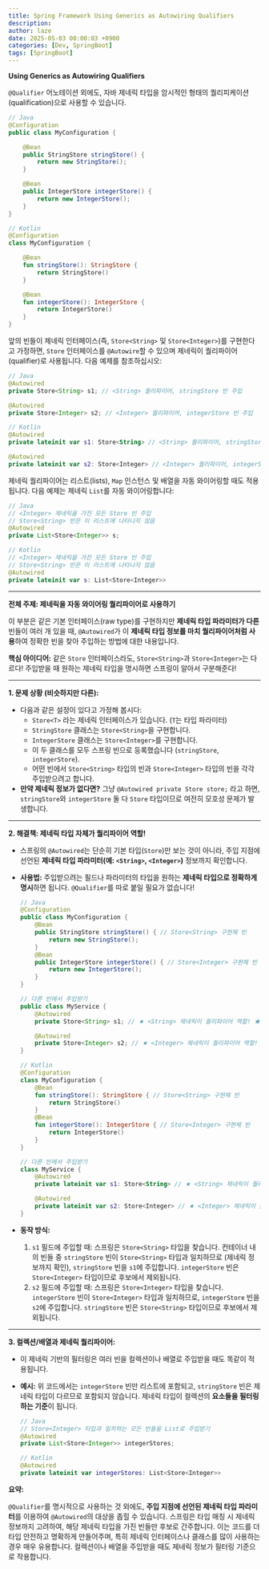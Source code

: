 ```yaml
---
title: Spring Framework Using Generics as Autowiring Qualifiers
description: 
author: laze
date: 2025-05-03 00:00:03 +0900
categories: [Dev, SpringBoot]
tags: [SpringBoot]
---
```

**Using Generics as Autowiring Qualifiers**

`@Qualifier` 어노테이션 외에도, 자바 제네릭 타입을 암시적인 형태의 퀄리피케이션(qualification)으로 사용할 수 있습니다.

```java
// Java
@Configuration
public class MyConfiguration {

	@Bean
	public StringStore stringStore() {
		return new StringStore();
	}

	@Bean
	public IntegerStore integerStore() {
		return new IntegerStore();
	}
}
```

```kotlin
// Kotlin
@Configuration
class MyConfiguration {

    @Bean
    fun stringStore(): StringStore {
        return StringStore()
    }

    @Bean
    fun integerStore(): IntegerStore {
        return IntegerStore()
    }
}
```

앞의 빈들이 제네릭 인터페이스(즉, `Store<String>` 및 `Store<Integer>`)를 구현한다고 가정하면, `Store` 인터페이스를 `@Autowire`할 수 있으며 제네릭이 퀄리파이어(qualifier)로 사용됩니다. 다음 예제를 참조하십시오:

```java
// Java
@Autowired
private Store<String> s1; // <String> 퀄리파이어, stringStore 빈 주입

@Autowired
private Store<Integer> s2; // <Integer> 퀄리파이어, integerStore 빈 주입
```

```kotlin
// Kotlin
@Autowired
private lateinit var s1: Store<String> // <String> 퀄리파이어, stringStore 빈 주입

@Autowired
private lateinit var s2: Store<Integer> // <Integer> 퀄리파이어, integerStore 빈 주입
```

제네릭 퀄리파이어는 리스트(lists), `Map` 인스턴스 및 배열을 자동 와이어링할 때도 적용됩니다. 다음 예제는 제네릭 `List`를 자동 와이어링합니다:

```java
// Java
// <Integer> 제네릭을 가진 모든 Store 빈 주입
// Store<String> 빈은 이 리스트에 나타나지 않음
@Autowired
private List<Store<Integer>> s;
```

```kotlin
// Kotlin
// <Integer> 제네릭을 가진 모든 Store 빈 주입
// Store<String> 빈은 이 리스트에 나타나지 않음
@Autowired
private lateinit var s: List<Store<Integer>>
```

---

**전체 주제: 제네릭을 자동 와이어링 퀄리파이어로 사용하기**

이 부분은 같은 기본 인터페이스(raw type)를 구현하지만 **제네릭 타입 파라미터가 다른** 빈들이 여러 개 있을 때, `@Autowired`가 이 **제네릭 타입 정보를 마치 퀄리파이어처럼 사용**하여 정확한 빈을 찾아 주입하는 방법에 대한 내용입니다.

**핵심 아이디어:** 같은 `Store` 인터페이스라도, `Store<String>`과 `Store<Integer>`는 다르다! 주입받을 때 원하는 제네릭 타입을 명시하면 스프링이 알아서 구분해준다!

---

**1. 문제 상황 (비슷하지만 다른):**

- 다음과 같은 설정이 있다고 가정해 봅시다:
  - `Store<T>` 라는 제네릭 인터페이스가 있습니다. (`T`는 타입 파라미터)
  - `StringStore` 클래스는 `Store<String>`을 구현합니다.
  - `IntegerStore` 클래스는 `Store<Integer>`를 구현합니다.
  - 이 두 클래스를 모두 스프링 빈으로 등록했습니다 (`stringStore`, `integerStore`).
  - 어떤 빈에서 `Store<String>` 타입의 빈과 `Store<Integer>` 타입의 빈을 각각 주입받으려고 합니다.
- **만약 제네릭 정보가 없다면?** 그냥 `@Autowired private Store store;` 라고 하면, `stringStore`와 `integerStore` 둘 다 `Store` 타입이므로 여전히 모호성 문제가 발생합니다.

---

**2. 해결책: 제네릭 타입 자체가 퀄리파이어 역할!**

- 스프링의 `@Autowired`는 단순히 기본 타입(`Store`)만 보는 것이 아니라, 주입 지점에 선언된 **제네릭 타입 파라미터(예: `<String>`, `<Integer>`)** 정보까지 확인합니다.
- **사용법:** 주입받으려는 필드나 파라미터의 타입을 원하는 **제네릭 타입으로 정확하게 명시**하면 됩니다. `@Qualifier`를 따로 붙일 필요가 없습니다!

    ```java
    // Java
    @Configuration
    public class MyConfiguration {
        @Bean
        public StringStore stringStore() { // Store<String> 구현체 빈
            return new StringStore();
        }
        @Bean
        public IntegerStore integerStore() { // Store<Integer> 구현체 빈
            return new IntegerStore();
        }
    }
    
    // 다른 빈에서 주입받기
    public class MyService {
        @Autowired
        private Store<String> s1; // ★ <String> 제네릭이 퀄리파이어 역할! ★
    
        @Autowired
        private Store<Integer> s2; // ★ <Integer> 제네릭이 퀄리파이어 역할! ★
    }
    ```

    ```kotlin
    // Kotlin
    @Configuration
    class MyConfiguration {
        @Bean
        fun stringStore(): StringStore { // Store<String> 구현체 빈
            return StringStore()
        }
        @Bean
        fun integerStore(): IntegerStore { // Store<Integer> 구현체 빈
            return IntegerStore()
        }
    }
    
    // 다른 빈에서 주입받기
    class MyService {
        @Autowired
        private lateinit var s1: Store<String> // ★ <String> 제네릭이 퀄리파이어 역할! ★
    
        @Autowired
        private lateinit var s2: Store<Integer> // ★ <Integer> 제네릭이 퀄리파이어 역할! ★
    }
    ```

- **동작 방식:**
  1. `s1` 필드에 주입할 때: 스프링은 `Store<String>` 타입을 찾습니다. 컨테이너 내의 빈들 중 `stringStore` 빈이 `Store<String>` 타입과 일치하므로 (제네릭 정보까지 확인), `stringStore` 빈을 `s1`에 주입합니다. `integerStore` 빈은 `Store<Integer>` 타입이므로 후보에서 제외됩니다.
  2. `s2` 필드에 주입할 때: 스프링은 `Store<Integer>` 타입을 찾습니다. `integerStore` 빈이 `Store<Integer>` 타입과 일치하므로, `integerStore` 빈을 `s2`에 주입합니다. `stringStore` 빈은 `Store<String>` 타입이므로 후보에서 제외됩니다.

---

**3. 컬렉션/배열과 제네릭 퀄리파이어:**

- 이 제네릭 기반의 필터링은 여러 빈을 컬렉션이나 배열로 주입받을 때도 똑같이 적용됩니다.
- **예시:**
  위 코드에서는 `integerStore` 빈만 리스트에 포함되고, `stringStore` 빈은 제네릭 타입이 다르므로 포함되지 않습니다. 제네릭 타입이 컬렉션의 **요소들을 필터링하는 기준**이 됩니다.

    ```java
    // Java
    // Store<Integer> 타입과 일치하는 모든 빈들을 List로 주입받기
    @Autowired
    private List<Store<Integer>> integerStores;
    ```

    ```kotlin
    // Kotlin
    @Autowired
    private lateinit var integerStores: List<Store<Integer>>
    ```


**요약:**

`@Qualifier`를 명시적으로 사용하는 것 외에도, **주입 지점에 선언된 제네릭 타입 파라미터**를 이용하여 `@Autowired`의 대상을 좁힐 수 있습니다. 스프링은 타입 매칭 시 제네릭 정보까지 고려하여, 해당 제네릭 타입을 가진 빈들만 후보로 간주합니다. 이는 코드를 더 타입 안전하고 명확하게 만들어주며, 특히 제네릭 인터페이스나 클래스를 많이 사용하는 경우 매우 유용합니다. 컬렉션이나 배열을 주입받을 때도 제네릭 정보가 필터링 기준으로 작용합니다.
